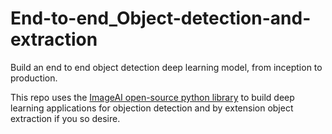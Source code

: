 # End-to-end_Object-detection-and-extraction
Build an end to end object detection deep learning model, from inception to production.


This repo uses the [ImageAI open-source python library](https://github.com/OlafenwaMoses/ImageAI) to build deep learning applications for objection detection and by extension object extraction if you so desire.
